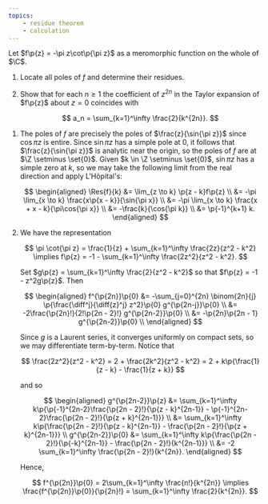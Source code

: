 ```yaml
---
topics:
    - residue theorem
    - calculation
---
```


<problem>

Let $f\p{z} = -\pi z\cot\p{\pi z}$ as a meromorphic function on the whole of $\C$.

1. Locate all poles of $f$ and determine their residues.
2. Show that for each $n \geq 1$ the coefficient of $z^{2n}$ in the Taylor expansion of $f\p{z}$ about $z = 0$ coincides with

    $$
    a_n = \sum_{k=1}^\infty \frac{2}{k^{2n}}.
    $$

</problem>

<solution>

1. The poles of $f$ are precisely the poles of $\frac{z}{\sin{\pi z}}$ since $\cos{\pi z}$ is entire. Since $\sin{\pi z}$ has a simple pole at $0$, it follows that $\frac{z}{\sin{\pi z}}$ is analytic near the origin, so the poles of $f$ are at $\Z \setminus \set{0}$. Given $k \in \Z \setminus \set{0}$, $\sin{\pi z}$ has a simple zero at $k$, so we may take the following limit from the real direction and apply L'Hôpital's:

    $$
    \begin{aligned}
       \Res{f}{k}
           &= \lim_{z \to k} \p{z - k}f\p{z} \\
           &= -\pi \lim_{x \to k} \frac{x\p{x - k}}{\sin{\pi x}} \\
           &= -\pi \lim_{x \to k} \frac{x + x - k}{\pi\cos{\pi x}} \\
           &= -\frac{k}{\cos{\pi k}} \\
           &= \p{-1}^{k+1} k.
    \end{aligned}
    $$

2. We have the representation

    $$
    \pi \cot{\pi z} = \frac{1}{z} + \sum_{k=1}^\infty \frac{2z}{z^2 - k^2}
    \implies f\p{z} = -1 - \sum_{k=1}^\infty \frac{2z^2}{z^2 - k^2}.
    $$

    Set $g\p{z} = \sum_{k=1}^\infty \frac{2}{z^2 - k^2}$ so that $f\p{z} = -1 - z^2g\p{z}$. Then

    $$
    \begin{aligned}
       f^{\p{2n}}\p{0}
           &= -\sum_{j=0}^{2n} \binom{2n}{j} \p{\frac{\diff^j}{\diff{z}^j} z^2}\p{0} g^{\p{2n-j}}\p{0} \\
           &= -2\frac{\p{2n}!}{2!\p{2n - 2}!} g^{\p{2n-2}}\p{0} \\
           &= -\p{2n}\p{2n - 1} g^{\p{2n-2}}\p{0} \\
    \end{aligned}
    $$

    Since $g$ is a Laurent series, it converges uniformly on compact sets, so we may differentiate term-by-term. Notice that

    $$
    \frac{2z^2}{z^2 - k^2}
        = 2 + \frac{2k^2}{z^2 - k^2}
        = 2 + k\p{\frac{1}{z - k} - \frac{1}{z + k}}
    $$

    and so

    $$
    \begin{aligned}
        g^{\p{2n-2}}\p{z}
            &= \sum_{k=1}^\infty k\p{\p{-1}^{2n-2}\frac{\p{2n - 2}!}{\p{z - k}^{2n-1}} - \p{-1}^{2n-2}\frac{\p{2n - 2}!}{\p{z + k}^{2n-1}}} \\
            &= \sum_{k=1}^\infty k\p{\frac{\p{2n - 2}!}{\p{z - k}^{2n-1}} - \frac{\p{2n - 2}!}{\p{z + k}^{2n-1}}} \\
        g^{\p{2n-2}}\p{0}
            &= \sum_{k=1}^\infty k\p{\frac{\p{2n - 2}!}{\p{-k}^{2n-1}} - \frac{\p{2n - 2}!}{k^{2n-1}}} \\
            &= -2 \sum_{k=1}^\infty \frac{\p{2n - 2}!}{k^{2n}}.
    \end{aligned}
    $$

    Hence,

    $$
    f^{\p{2n}}\p{0} = 2\sum_{k=1}^\infty \frac{n!}{k^{2n}}
    \implies \frac{f^{\p{2n}}\p{0}}{\p{2n}!} = \sum_{k=1}^\infty \frac{2}{k^{2n}}.
    $$

</solution>
